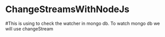 # ChangeStreamsWithNodeJs
#This is using to check the watcher in mongo db. To watch mongo db we will use changeStream